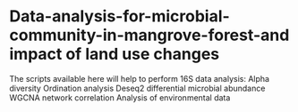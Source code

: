 # Data-analysis-for-microbial-community-in-mangrove-forest-and impact of land use changes 
The scripts available here will help to perform 16S data analysis:
Alpha diversity
Ordination analysis
Deseq2 differential microbial abundance
WGCNA network correlation 
Analysis of environmental data
